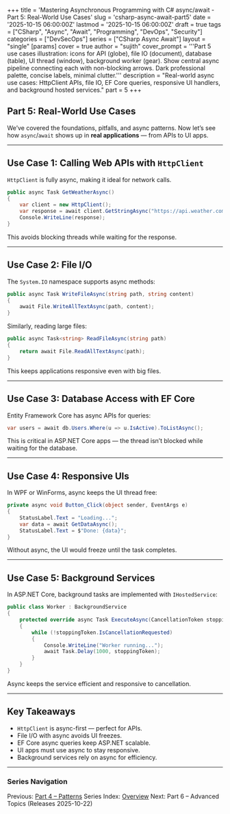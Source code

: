 +++
title = 'Mastering Asynchronous Programming with C# async/await - Part 5: Real-World Use Cases'
slug = 'csharp-async-await-part5'
date = '2025-10-15 06:00:00Z'
lastmod = '2025-10-15 06:00:00Z'
draft = true
tags = ["CSharp", "Async", "Await", "Programming", "DevOps", "Security"]
categories = ["DevSecOps"]
series = ["CSharp Async Await"]
layout = "single"
[params]
    cover = true
    author = "sujith"
    cover_prompt = '''Part 5 use cases illustration: icons for API (globe), file IO (document), database (table), UI thread (window), background worker (gear).
Show central async pipeline connecting each with non-blocking arrows. Dark professional palette, concise labels, minimal clutter.'''
description = "Real-world async use cases: HttpClient APIs, file IO, EF Core queries, responsive UI handlers, and background hosted services."
part = 5
+++

## Part 5: Real-World Use Cases

We’ve covered the foundations, pitfalls, and async patterns. Now let’s see how `async`/`await` shows up in **real applications** — from APIs to UI apps.

---

## Use Case 1: Calling Web APIs with `HttpClient`

`HttpClient` is fully async, making it ideal for network calls.

```csharp
public async Task GetWeatherAsync()
{
    var client = new HttpClient();
    var response = await client.GetStringAsync("https://api.weather.com/data");
    Console.WriteLine(response);
}
```

This avoids blocking threads while waiting for the response.

---

## Use Case 2: File I/O

The `System.IO` namespace supports async methods:

```csharp
public async Task WriteFileAsync(string path, string content)
{
    await File.WriteAllTextAsync(path, content);
}
```

Similarly, reading large files:

```csharp
public async Task<string> ReadFileAsync(string path)
{
    return await File.ReadAllTextAsync(path);
}
```

This keeps applications responsive even with big files.

---

## Use Case 3: Database Access with EF Core

Entity Framework Core has async APIs for queries:

```csharp
var users = await db.Users.Where(u => u.IsActive).ToListAsync();
```

This is critical in ASP.NET Core apps — the thread isn’t blocked while waiting for the database.

---

## Use Case 4: Responsive UIs

In WPF or WinForms, async keeps the UI thread free:

```csharp
private async void Button_Click(object sender, EventArgs e)
{
    StatusLabel.Text = "Loading...";
    var data = await GetDataAsync();
    StatusLabel.Text = $"Done: {data}";
}
```

Without async, the UI would freeze until the task completes.

---

## Use Case 5: Background Services

In ASP.NET Core, background tasks are implemented with `IHostedService`:

```csharp
public class Worker : BackgroundService
{
    protected override async Task ExecuteAsync(CancellationToken stoppingToken)
    {
        while (!stoppingToken.IsCancellationRequested)
        {
            Console.WriteLine("Worker running...");
            await Task.Delay(1000, stoppingToken);
        }
    }
}
```

Async keeps the service efficient and responsive to cancellation.

---

## Key Takeaways

- `HttpClient` is async-first — perfect for APIs.  
- File I/O with async avoids UI freezes.  
- EF Core async queries keep ASP.NET scalable.  
- UI apps must use async to stay responsive.  
- Background services rely on async for efficiency.  

---

### Series Navigation

Previous: [Part 4 – Patterns](/posts/2025/10/csharp-async-await-part4/)
Series Index: [Overview](/posts/2025/09/csharp-async-await/)
Next: Part 6 – Advanced Topics (Releases 2025-10-22)